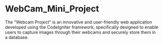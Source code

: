 # WebCam_Mini_Project
The "Webcam Project" is an innovative and user-friendly web application developed using the CodeIgniter framework, specifically designed to enable users to capture images through their webcams and securely store them in a database. 

